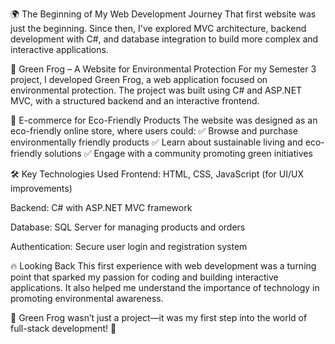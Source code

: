 🌍 The Beginning of My Web Development Journey
That first website was just the beginning. Since then, I've explored MVC architecture, backend development with C#, and database integration to build more complex and interactive applications.

🐸 Green Frog – A Website for Environmental Protection
For my Semester 3 project, I developed Green Frog, a web application focused on environmental protection. The project was built using C# and ASP.NET MVC, with a structured backend and an interactive frontend.

🛒 E-commerce for Eco-Friendly Products
The website was designed as an eco-friendly online store, where users could:
✅ Browse and purchase environmentally friendly products
✅ Learn about sustainable living and eco-friendly solutions
✅ Engage with a community promoting green initiatives

🛠 Key Technologies Used
Frontend: HTML, CSS, JavaScript (for UI/UX improvements)

Backend: C# with ASP.NET MVC framework

Database: SQL Server for managing products and orders

Authentication: Secure user login and registration system

🔥 Looking Back
This first experience with web development was a turning point that sparked my passion for coding and building interactive applications. It also helped me understand the importance of technology in promoting environmental awareness.

🌿 Green Frog wasn’t just a project—it was my first step into the world of full-stack development! 🚀

